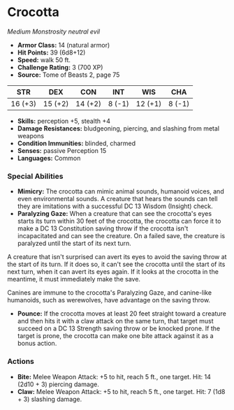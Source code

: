# Crocotta

*Medium* *Monstrosity* *neutral evil*

- **Armor Class:** 14 (natural armor)
- **Hit Points:** 39 (6d8+12)
- **Speed:** walk 50 ft.
- **Challenge Rating:** 3 (700 XP)
- **Source:** Tome of Beasts 2, page 75

| STR | DEX | CON | INT | WIS | CHA |
| --- | --- | --- | --- | --- | --- |
| 16 (+3) | 15 (+2) | 14 (+2) | 8 (-1) | 12 (+1) | 8 (-1) |

- **Skills:** perception +5, stealth +4
- **Damage Resistances:** bludgeoning, piercing, and slashing from metal weapons
- **Condition Immunities:** blinded, charmed
- **Senses:** passive Perception 15
- **Languages:** Common

### Special Abilities

- **Mimicry:** The crocotta can mimic animal sounds, humanoid voices, and even environmental sounds. A creature that hears the sounds can tell they are imitations with a successful DC 13 Wisdom (Insight) check.
- **Paralyzing Gaze:** When a creature that can see the crocotta's eyes starts its turn within 30 feet of the crocotta, the crocotta can force it to make a DC 13 Constitution saving throw if the crocotta isn't incapacitated and can see the creature. On a failed save, the creature is paralyzed until the start of its next turn.

A creature that isn't surprised can avert its eyes to avoid the saving throw at the start of its turn. If it does so, it can't see the crocotta until the start of its next turn, when it can avert its eyes again. If it looks at the crocotta in the meantime, it must immediately make the save.

Canines are immune to the crocotta's Paralyzing Gaze, and canine-like humanoids, such as werewolves, have advantage on the saving throw.
- **Pounce:** If the crocotta moves at least 20 feet straight toward a creature and then hits it with a claw attack on the same turn, that target must succeed on a DC 13 Strength saving throw or be knocked prone. If the target is prone, the crocotta can make one bite attack against it as a bonus action.

### Actions

- **Bite:** Melee Weapon Attack: +5 to hit, reach 5 ft., one target. Hit: 14 (2d10 + 3) piercing damage.
- **Claw:** Melee Weapon Attack: +5 to hit, reach 5 ft., one target. Hit: 7 (1d8 + 3) slashing damage.


